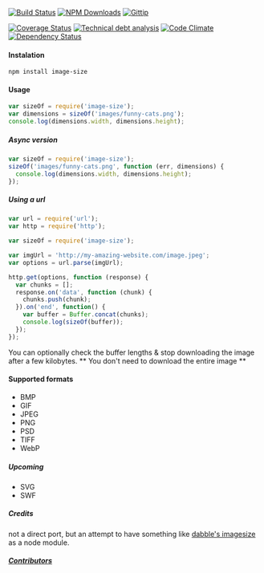 [![Build Status](https://travis-ci.org/netroy/image-size.png?branch=master)](https://travis-ci.org/netroy/image-size)
[![NPM Downloads](http://img.shields.io/npm/dm/image-size.svg)](https://npmjs.org/package/image-size)
[![Gittip](http://img.shields.io/gittip/netroy.svg)](https://www.gittip.com/netroy/)

[![Coverage Status](https://coveralls.io/repos/netroy/image-size/badge.png?branch=master)](https://coveralls.io/r/netroy/image-size?branch=master)
[![Technical debt analysis](https://www.sidekickjs.com/r/netroy/image-size/status_badge.svg)](https://www.sidekickjs.com/r/netroy/image-size)
[![Code Climate](https://codeclimate.com/github/netroy/image-size.png)](https://codeclimate.com/github/netroy/image-size)
[![Dependency Status](https://gemnasium.com/netroy/image-size.png)](https://gemnasium.com/netroy/image-size)

#### Instalation

`npm install image-size`

#### Usage

```javascript
var sizeOf = require('image-size');
var dimensions = sizeOf('images/funny-cats.png');
console.log(dimensions.width, dimensions.height);
```

##### Async version
```javascript
var sizeOf = require('image-size');
sizeOf('images/funny-cats.png', function (err, dimensions) {
  console.log(dimensions.width, dimensions.height);
});
```

##### Using a url
```javascript
var url = require('url');
var http = require('http');

var sizeOf = require('image-size');

var imgUrl = 'http://my-amazing-website.com/image.jpeg';
var options = url.parse(imgUrl);

http.get(options, function (response) {
  var chunks = [];
  response.on('data', function (chunk) {
    chunks.push(chunk);
  }).on('end', function() {
    var buffer = Buffer.concat(chunks);
    console.log(sizeOf(buffer));
  });
});
```
You can optionally check the buffer lengths & stop downloading the image after a few kilobytes.
** You don't need to download the entire image **

#### Supported formats
* BMP
* GIF
* JPEG
* PNG
* PSD
* TIFF
* WebP

##### Upcoming
* SVG
* SWF

##### Credits
not a direct port, but an attempt to have something like
[dabble's imagesize](https://github.com/dabble/imagesize/blob/master/lib/image_size.rb) as a node module.

##### [Contributors](Contributors.md)
